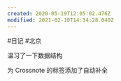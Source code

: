 ```yaml
---
created: 2020-05-19T12:05:02.476Z
modified: 2021-02-10T14:34:28.040Z
---
```

#日记 #北京

温习了一下数据结构

为 Crossnote 的标签添加了自动补全

